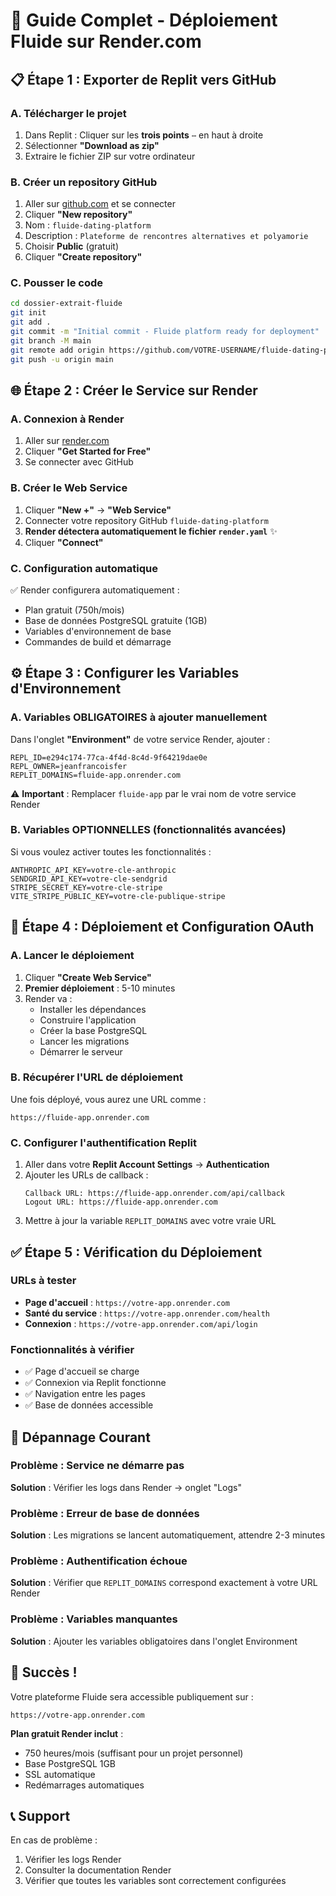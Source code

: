 # 🚀 Guide Complet - Déploiement Fluide sur Render.com

## 📋 Étape 1 : Exporter de Replit vers GitHub

### A. Télécharger le projet
1. Dans Replit : Cliquer sur les **trois points** `⋯` en haut à droite
2. Sélectionner **"Download as zip"**
3. Extraire le fichier ZIP sur votre ordinateur

### B. Créer un repository GitHub
1. Aller sur [github.com](https://github.com) et se connecter
2. Cliquer **"New repository"**
3. Nom : `fluide-dating-platform`
4. Description : `Plateforme de rencontres alternatives et polyamorie`
5. Choisir **Public** (gratuit)
6. Cliquer **"Create repository"**

### C. Pousser le code
```bash
cd dossier-extrait-fluide
git init
git add .
git commit -m "Initial commit - Fluide platform ready for deployment"
git branch -M main
git remote add origin https://github.com/VOTRE-USERNAME/fluide-dating-platform.git
git push -u origin main
```

## 🌐 Étape 2 : Créer le Service sur Render

### A. Connexion à Render
1. Aller sur [render.com](https://render.com)
2. Cliquer **"Get Started for Free"**
3. Se connecter avec GitHub

### B. Créer le Web Service
1. Cliquer **"New +"** → **"Web Service"**
2. Connecter votre repository GitHub `fluide-dating-platform`
3. **Render détectera automatiquement le fichier `render.yaml`** ✨
4. Cliquer **"Connect"**

### C. Configuration automatique
✅ Render configurera automatiquement :
- Plan gratuit (750h/mois)
- Base de données PostgreSQL gratuite (1GB)
- Variables d'environnement de base
- Commandes de build et démarrage

## ⚙️ Étape 3 : Configurer les Variables d'Environnement

### A. Variables OBLIGATOIRES à ajouter manuellement
Dans l'onglet **"Environment"** de votre service Render, ajouter :

```
REPL_ID=e294c174-77ca-4f4d-8c4d-9f64219dae0e
REPL_OWNER=jeanfrancoisfer
REPLIT_DOMAINS=fluide-app.onrender.com
```

⚠️ **Important** : Remplacer `fluide-app` par le vrai nom de votre service Render

### B. Variables OPTIONNELLES (fonctionnalités avancées)
Si vous voulez activer toutes les fonctionnalités :

```
ANTHROPIC_API_KEY=votre-cle-anthropic
SENDGRID_API_KEY=votre-cle-sendgrid
STRIPE_SECRET_KEY=votre-cle-stripe
VITE_STRIPE_PUBLIC_KEY=votre-cle-publique-stripe
```

## 🎯 Étape 4 : Déploiement et Configuration OAuth

### A. Lancer le déploiement
1. Cliquer **"Create Web Service"**
2. **Premier déploiement** : 5-10 minutes
3. Render va :
   - Installer les dépendances
   - Construire l'application
   - Créer la base PostgreSQL
   - Lancer les migrations
   - Démarrer le serveur

### B. Récupérer l'URL de déploiement
Une fois déployé, vous aurez une URL comme :
```
https://fluide-app.onrender.com
```

### C. Configurer l'authentification Replit
1. Aller dans votre **Replit Account Settings** → **Authentication**
2. Ajouter les URLs de callback :
   ```
   Callback URL: https://fluide-app.onrender.com/api/callback
   Logout URL: https://fluide-app.onrender.com
   ```
3. Mettre à jour la variable `REPLIT_DOMAINS` avec votre vraie URL

## ✅ Étape 5 : Vérification du Déploiement

### URLs à tester
- **Page d'accueil** : `https://votre-app.onrender.com`
- **Santé du service** : `https://votre-app.onrender.com/health`
- **Connexion** : `https://votre-app.onrender.com/api/login`

### Fonctionnalités à vérifier
- ✅ Page d'accueil se charge
- ✅ Connexion via Replit fonctionne
- ✅ Navigation entre les pages
- ✅ Base de données accessible

## 🔧 Dépannage Courant

### Problème : Service ne démarre pas
**Solution** : Vérifier les logs dans Render → onglet "Logs"

### Problème : Erreur de base de données
**Solution** : Les migrations se lancent automatiquement, attendre 2-3 minutes

### Problème : Authentification échoue
**Solution** : Vérifier que `REPLIT_DOMAINS` correspond exactement à votre URL Render

### Problème : Variables manquantes
**Solution** : Ajouter les variables obligatoires dans l'onglet Environment

## 🎉 Succès !

Votre plateforme Fluide sera accessible publiquement sur :
```
https://votre-app.onrender.com
```

**Plan gratuit Render inclut** :
- 750 heures/mois (suffisant pour un projet personnel)
- Base PostgreSQL 1GB
- SSL automatique
- Redémarrages automatiques

## 📞 Support

En cas de problème :
1. Vérifier les logs Render
2. Consulter la documentation Render
3. Vérifier que toutes les variables sont correctement configurées